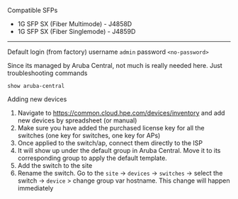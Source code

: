 Compatible SFPs
- 1G SFP SX (Fiber Multimode) - J4858D
- 1G SFP SX (Fiber Singlemode) - J4859D



---

Default login (from factory)
username `admin`
password `<no-password>`

Since its managed by Aruba Central, not much is really needed here. Just troubleshooting commands


```
show aruba-central
```

Adding new devices
1. Navigate to https://common.cloud.hpe.com/devices/inventory and add new devices by spreadsheet (or manual)
2. Make sure you have added the purchased license key for all the switches (one key for switches, one key for APs)
3. Once applied to the switch/ap, connect them directly to the ISP
4. It will show up under the default group in Aruba Central. Move it to its corresponding group to apply the default template.
5. Add the switch to the site
6. Rename the switch. Go to the `site` -> `devices` -> `switches` -> select the switch -> `device` > change group var hostname. This change will happen immediately
